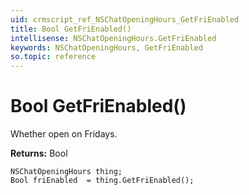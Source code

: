```yaml
---
uid: crmscript_ref_NSChatOpeningHours_GetFriEnabled
title: Bool GetFriEnabled()
intellisense: NSChatOpeningHours.GetFriEnabled
keywords: NSChatOpeningHours, GetFriEnabled
so.topic: reference
---
```


# Bool GetFriEnabled()

Whether open on Fridays.

**Returns:** Bool

```crmscript
NSChatOpeningHours thing;
Bool friEnabled  = thing.GetFriEnabled();
```

